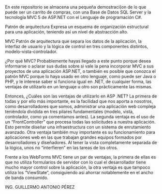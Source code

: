 En este repositorio se almacena una pequeña demostraci{on de lo que puede ser un carrito de compras, con una Base de Datos SQL Server y la tecnología MVC 5 de ASP.NET con el Lenguaje de programación C#.

Patrón de arquitectura
Expresa un esquema de organización estructural para una aplicación, teniendo así un nivel de abstracción alto.

MVC
Patrón de arquitectura que separa los datos de la aplicación, la interfaz de usuario y la lógica de control en tres componentes distintos, modelo-vista-controlador.

¿Por qué MVC?
Probablemente hayas llegado a este punto porque desea informarse o aclarar sus dudas sobre si vale la pena incorporar MVC a sus proyectos de una aplicación ASP.NET, o 
también es posible que conozca el patrón MVC porque lo haya usado en otro lenguaje, como puede ser Java o PHP, y le interese saber si funciona igual en 
.NET, de cualquier forma, las ventajas de utilizarlo en un lenguaje u otro son prácticamente las mismas.

Entonces, ¿Cuáles son las ventajas de utilizarlo en ASP .NET?
La primera de todas y por ello más importante, es la facilidad que nos aporta a nosotros, como desarrolladores que somos, administrar una aplicación web 
compleja teniéndola dividida en tres pilares fundamentales (modelo, vista, controlador, como ya comentamos antes).
La segunda ventaja es el uso de un “FrontController” que procesa todas las solicitudes a nuestra aplicación. Esto permite diseñar una infraestructura con un 
sistema de enrutamiento avanzado.
Otra ventaja también muy importante es su funcionamiento para aplicaciones web en las que trabajan grandes equipos formados por desarrolladores y 
diseñadores. Al tener la vista completamente separada de la lógica, unos no “interfieren” en las tareas de los otros.

Frente a los WebForms 
MVC tiene un par de ventajas, la primera de ellas es que no utiliza formularios de servidor con lo cual el desarrollador tiene mucho mayor control sobre la aplicación, la otra ventaja es que tampoco utiliza los “ViewState”, consiguiendo así ahorrar notablemente en el ancho de banda consumido.

ING. GUILLERMO ANTONIO PÉREZ
